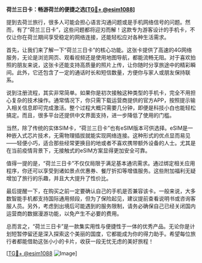 **荷兰三日卡：畅游荷兰的便捷之选[[TG💪+ @esim1088](https://t.me/s/esim1088)]**

提到去荷兰旅行，很多人可能会担心语言沟通问题或是手机网络信号的问题。然而，有了“荷兰三日卡”，这些问题都将迎刃而解！这款专为游客设计的手机卡，不仅让你在荷兰期间享受稳定的网络连接，还能轻松应对各种生活需求。

首先，让我们来了解一下“荷兰三日卡”的核心功能。这张卡提供了高速的4G网络服务，无论是浏览网页、观看视频还是使用地图导航，都能流畅无阻。对于喜欢拍照的朋友来说，这张卡还能支持高质量的照片上传，让你随时分享旅途中的精彩瞬间。此外，它还包含了一定的通话时长和短信数量，方便你与家人或朋友保持联系。

说到注册流程，其实非常简单。如果你是初次接触这种类型的手机卡，完全不用担心复杂的技术操作。通常情况下，你只需下载运营商提供的官方APP，按照提示输入相关信息即可完成激活。整个过程大概只需要几分钟，即便是科技小白也能轻松搞定。而且，很多平台还提供中文界面支持，进一步降低了使用的门槛。

当然，除了传统的实体SIM卡，“荷兰三日卡”也有eSIM版本可供选择。eSIM是一种嵌入式芯片技术，无需物理插拔就能实现网络连接。这种形式的优点显而易见——轻便小巧，适合那些经常更换目的地或者不喜欢携带额外设备的人士。尤其是在当前疫情背景下，无接触式的eSIM方案显得更加安全可靠。

值得一提的是，“荷兰三日卡”不仅仅局限于满足基本通讯需求。通过绑定相关应用程序，你还可以享受到诸如景点优惠券、餐厅折扣等增值服务。这些附加福利无疑增加了旅行的乐趣，并且大大提升了性价比。

最后提醒一下，在购买之前一定要确认自己的手机是否兼容该卡。一般来说，大多数智能手机都支持国际通用频段，但为了保险起见，建议提前查看说明书或咨询客服人员。另外，考虑到出境后可能遇到的服务限制，请务必确保自己已经关闭国内运营商的数据漫游功能，以免产生不必要的费用。

总而言之，“荷兰三日卡”是一款集实用性与便捷性于一体的优秀产品。无论你是计划短暂停留还是深入探索这个美丽的国度，它都能成为你的得力助手。希望每位旅行者都能借助这张小小的卡片，收获一段无忧无虑的美好旅程！

[[TG💪+ @esim1088](https://t.me/s/esim1088) ![Image](https://i.postimg.cc/4NQfJmqS/Snipaste-2025-05-13-00-14-12.png)]